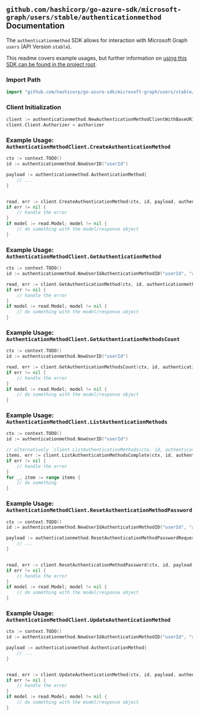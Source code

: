 
## `github.com/hashicorp/go-azure-sdk/microsoft-graph/users/stable/authenticationmethod` Documentation

The `authenticationmethod` SDK allows for interaction with Microsoft Graph `users` (API Version `stable`).

This readme covers example usages, but further information on [using this SDK can be found in the project root](https://github.com/hashicorp/go-azure-sdk/tree/main/docs).

### Import Path

```go
import "github.com/hashicorp/go-azure-sdk/microsoft-graph/users/stable/authenticationmethod"
```


### Client Initialization

```go
client := authenticationmethod.NewAuthenticationMethodClientWithBaseURI("https://graph.microsoft.com")
client.Client.Authorizer = authorizer
```


### Example Usage: `AuthenticationMethodClient.CreateAuthenticationMethod`

```go
ctx := context.TODO()
id := authenticationmethod.NewUserID("userId")

payload := authenticationmethod.AuthenticationMethod{
	// ...
}


read, err := client.CreateAuthenticationMethod(ctx, id, payload, authenticationmethod.DefaultCreateAuthenticationMethodOperationOptions())
if err != nil {
	// handle the error
}
if model := read.Model; model != nil {
	// do something with the model/response object
}
```


### Example Usage: `AuthenticationMethodClient.GetAuthenticationMethod`

```go
ctx := context.TODO()
id := authenticationmethod.NewUserIdAuthenticationMethodID("userId", "authenticationMethodId")

read, err := client.GetAuthenticationMethod(ctx, id, authenticationmethod.DefaultGetAuthenticationMethodOperationOptions())
if err != nil {
	// handle the error
}
if model := read.Model; model != nil {
	// do something with the model/response object
}
```


### Example Usage: `AuthenticationMethodClient.GetAuthenticationMethodsCount`

```go
ctx := context.TODO()
id := authenticationmethod.NewUserID("userId")

read, err := client.GetAuthenticationMethodsCount(ctx, id, authenticationmethod.DefaultGetAuthenticationMethodsCountOperationOptions())
if err != nil {
	// handle the error
}
if model := read.Model; model != nil {
	// do something with the model/response object
}
```


### Example Usage: `AuthenticationMethodClient.ListAuthenticationMethods`

```go
ctx := context.TODO()
id := authenticationmethod.NewUserID("userId")

// alternatively `client.ListAuthenticationMethods(ctx, id, authenticationmethod.DefaultListAuthenticationMethodsOperationOptions())` can be used to do batched pagination
items, err := client.ListAuthenticationMethodsComplete(ctx, id, authenticationmethod.DefaultListAuthenticationMethodsOperationOptions())
if err != nil {
	// handle the error
}
for _, item := range items {
	// do something
}
```


### Example Usage: `AuthenticationMethodClient.ResetAuthenticationMethodPassword`

```go
ctx := context.TODO()
id := authenticationmethod.NewUserIdAuthenticationMethodID("userId", "authenticationMethodId")

payload := authenticationmethod.ResetAuthenticationMethodPasswordRequest{
	// ...
}


read, err := client.ResetAuthenticationMethodPassword(ctx, id, payload, authenticationmethod.DefaultResetAuthenticationMethodPasswordOperationOptions())
if err != nil {
	// handle the error
}
if model := read.Model; model != nil {
	// do something with the model/response object
}
```


### Example Usage: `AuthenticationMethodClient.UpdateAuthenticationMethod`

```go
ctx := context.TODO()
id := authenticationmethod.NewUserIdAuthenticationMethodID("userId", "authenticationMethodId")

payload := authenticationmethod.AuthenticationMethod{
	// ...
}


read, err := client.UpdateAuthenticationMethod(ctx, id, payload, authenticationmethod.DefaultUpdateAuthenticationMethodOperationOptions())
if err != nil {
	// handle the error
}
if model := read.Model; model != nil {
	// do something with the model/response object
}
```

